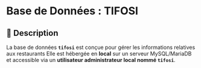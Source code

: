 # Base de Données : TIFOSI

## 🧾 Description

La base de données **`tifosi`** est conçue pour gérer les informations relatives aux restaurants
Elle est hébergée en **local** sur un serveur MySQL/MariaDB et accessible via un **utilisateur administrateur local nommé `tifosi`**.
